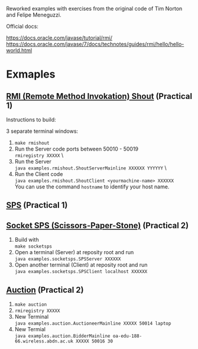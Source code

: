 Reworked examples with exercises from the original code of Tim Norton and Felipe Meneguzzi.

Official docs:

https://docs.oracle.com/javase/tutorial/rmi/
https://docs.oracle.com/javase/7/docs/technotes/guides/rmi/hello/hello-world.html

# Exmaples
## [RMI (Remote Method Invokation) Shout](/examples/rmishout/) (Practical 1)

Instructions to build:

3 separate terminal windows:
1. `make rmishout`
2. Run the Server code ports between 50010 - 50019 \
`rmiregistry XXXXX` \
3. Run the Server \
`java examples.rmishout.ShoutServerMainline XXXXXX YYYYYY` \
3. Run the Client code \
`java examples.rmishout.ShoutClient <yourmachine-name> XXXXXX` \
You can use the command `hostname` to identify your host name.

## [SPS](/examples/sps/) (Practical 1)



## [Socket SPS (Scissors-Paper-Stone)](/examples/socketsps/) (Practical 2)

1. Build with \
`make socketsps`
2. Open a terminal (Server) at reposity root and run \
`java examples.socketsps.SPSServer XXXXXX`
3. Open another terminal (Client) at reposity root and run \
`java examples.socketsps.SPSClient localhost XXXXXX`

## [Auction](/examples/auction/) (Practical 2)

1. `make auction`
2. `rmiregistry XXXXX`
3. New Terminal \
`java examples.auction.AuctioneerMainline XXXXX 50014 laptop`
4. New Termial \
`java examples.auction.BidderMainline oa-edu-188-66.wireless.abdn.ac.uk XXXXX 50016 30`